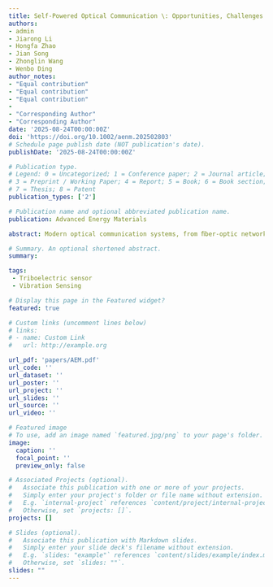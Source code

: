 ```yaml
---
title: Self-Powered Optical Communication \: Opportunities, Challenges and Future Prospects
authors: 
- admin
- Jiarong Li
- Hongfa Zhao
- Jian Song
- Zhonglin Wang
- Wenbo Ding
author_notes:
- "Equal contribution"
- "Equal contribution"
- "Equal contribution"
-
- "Corresponding Author"
- "Corresponding Author" 
date: '2025-08-24T00:00:00Z'
doi: 'https://doi.org/10.1002/aenm.202502803'
# Schedule page publish date (NOT publication's date).
publishDate: '2025-08-24T00:00:00Z'

# Publication type.
# Legend: 0 = Uncategorized; 1 = Conference paper; 2 = Journal article;
# 3 = Preprint / Working Paper; 4 = Report; 5 = Book; 6 = Book section;
# 7 = Thesis; 8 = Patent
publication_types: ['2']

# Publication name and optional abbreviated publication name.
publication: Advanced Energy Materials

abstract: Modern optical communication systems, from ﬁber-optic networks to optical wireless communications, are fundamentally constrained by their reliance on external power sources. This perspective highlights explores the transformative potential of self-powered optical communication (SPOTComm), a paradigm-shift technology in which optical communication is achieved without relying on external power supplies. SPOTComm opens new avenues for building sustainable and maintenance-free communication nodes for the Internet of Things (IoT), particularly in power-constrained or remote environments. In light of this, recent major breakthroughs in this interdisciplinary ﬁeld and identify key challenges that impeding SPOTComm’s wider adoption are reviewed. Speciﬁcally, three technical routes that establish SPOTComm link 1) energy harvester-driven optical transmission, 2) direct mechanical-to-optical conversion, and 3) self-powered optical modulation are categorized. To enlighten future development, we oﬀer a forward-looking vision of how materials and device innovations can overcome current limitations, ultimately enabling optical communication systems that are not only high-performance and secure, but also self-sustaining, scalable, and pervasive.

# Summary. An optional shortened abstract.
summary: 

tags:
 - Triboelectric sensor
 - Vibration Sensing

# Display this page in the Featured widget?
featured: true

# Custom links (uncomment lines below)
# links:
# - name: Custom Link
#   url: http://example.org

url_pdf: 'papers/AEM.pdf'
url_code: ''
url_dataset: ''
url_poster: ''
url_project: ''
url_slides: ''
url_source: ''
url_video: ''

# Featured image
# To use, add an image named `featured.jpg/png` to your page's folder.
image:
  caption: ''
  focal_point: ''
  preview_only: false

# Associated Projects (optional).
#   Associate this publication with one or more of your projects.
#   Simply enter your project's folder or file name without extension.
#   E.g. `internal-project` references `content/project/internal-project/index.md`.
#   Otherwise, set `projects: []`.
projects: []

# Slides (optional).
#   Associate this publication with Markdown slides.
#   Simply enter your slide deck's filename without extension.
#   E.g. `slides: "example"` references `content/slides/example/index.md`.
#   Otherwise, set `slides: ""`.
slides: ""
---
```

